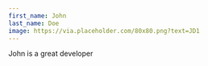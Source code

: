 ```yaml
---
first_name: John
last_name: Doe
image: https://via.placeholder.com/80x80.png?text=JD1
---
```

John is a great developer
